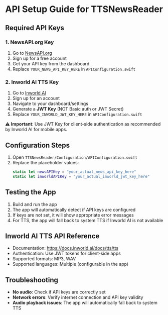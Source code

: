 # API Setup Guide for TTSNewsReader

## Required API Keys

### 1. NewsAPI.org Key
1. Go to [NewsAPI.org](https://newsapi.org/)
2. Sign up for a free account
3. Get your API key from the dashboard
4. Replace `YOUR_NEWS_API_KEY_HERE` in `APIConfiguration.swift`

### 2. Inworld AI TTS Key
1. Go to [Inworld AI](https://www.inworld.ai/)
2. Sign up for an account
3. Navigate to your dashboard/settings
4. Generate a **JWT Key** (NOT Basic auth or JWT Secret)
5. Replace `YOUR_INWORLD_JWT_KEY_HERE` in `APIConfiguration.swift`

⚠️ **Important**: Use JWT Key for client-side authentication as recommended by Inworld AI for mobile apps.

## Configuration Steps

1. Open `TTSNewsReader/Configuration/APIConfiguration.swift`
2. Replace the placeholder values:
   ```swift
   static let newsAPIKey = "your_actual_news_api_key_here"
   static let inworldAPIKey = "your_actual_inworld_jwt_key_here"
   ```

## Testing the App

1. Build and run the app
2. The app will automatically detect if API keys are configured
3. If keys are not set, it will show appropriate error messages
4. For TTS, the app will fall back to system TTS if Inworld AI is not available

## Inworld AI TTS API Reference

- Documentation: https://docs.inworld.ai/docs/tts/tts
- Authentication: Use JWT tokens for client-side apps
- Supported formats: MP3, WAV
- Supported languages: Multiple (configurable in the app)

## Troubleshooting

- **No audio**: Check if API keys are correctly set
- **Network errors**: Verify internet connection and API key validity
- **Audio playback issues**: The app will automatically fall back to system TTS
